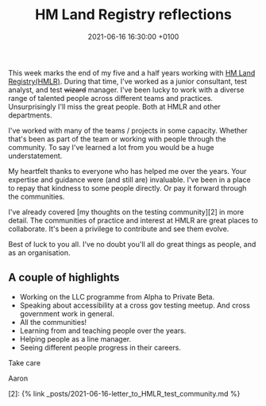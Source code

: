 ﻿---
layout: post
title:  "HM Land Registry reflections"
date:  2021-06-16 16:30:00 +0100
categories: jekyll update
---
This week marks the end of my five and a half years working with [HM Land Registry(HMLR)][1]. During that time, I've worked as a  junior consultant, test analyst, and test ~~wizard~~ manager. I've been lucky to work with a diverse range of talented people across different teams and practices. Unsurprisingly I'll miss the great people. Both at HMLR and other departments.

I've worked with many of the teams / projects in some capacity. Whether that's been as part of the team or working with people through the community. To say I've learned a lot from you would be a huge understatement.

My heartfelt thanks to everyone who has helped me over the years. Your expertise and guidance were (and still are) invaluable. I've been in a place to repay that kindness to some people directly. Or pay it forward through the communities.

I've already covered [my thoughts on the testing community][2] in more detail.  The communities of practice and interest at HMLR are great places to collaborate. It's been a privilege to contribute and see them evolve.

Best of luck to you all. I've no doubt you'll all do great things as people, and as an organisation.

## A couple of highlights
- Working on the LLC programme from Alpha to Private Beta.
- Speaking about accessibility at a cross gov testing meetup. And cross government work in general.
- All the communities!
- Learning from and teaching people over the years.
- Helping people as a line manager.
- Seeing different people progress in their careers.

Take care 

Aaron

[1]: https://www.gov.uk/government/organisations/land-registry
[2]: {% link _posts/2021-06-16-letter_to_HMLR_test_community.md %}

